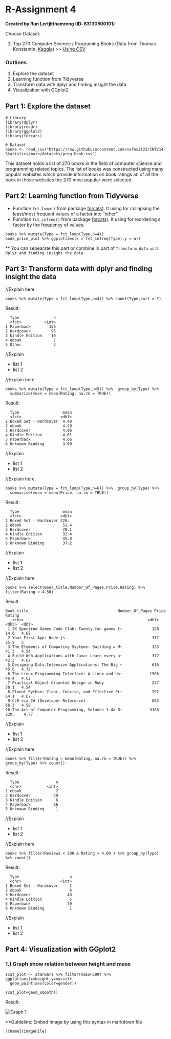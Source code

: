 # R-Assignment 4

**Created by Run Lertjitthamrong (ID: 63130500101)**

Choose Dataset:
1. Top 270 Computer Science / Programing Books (Data from Thomas Konstantin, [Kaggle](https://www.kaggle.com/thomaskonstantin/top-270-rated-computer-science-programing-books)) >> [Using CSV](https://raw.githubusercontent.com/safesit23/INT214-Statistics/main/datasets/prog_book.csv)

### Outlines
1. Explore the dataset
2. Learning function from Tidyverse
3. Transform data with dplyr and finding insight the data
4. Visualization with GGplot2

## Part 1: Explore the dataset

```
# Library
library(dplyr)
library(readr)
library(ggplot2)
library(forcats)

# Dataset
books <- read_csv("https://raw.githubusercontent.com/safesit23/INT214-Statistics/main/datasets/prog_book.csv")
```

This dataset holds a list of 270 books in the field of computer science and programming related topics.
The list of books was constructed using many popular websites which provide information on book ratings an of all the book in those websites the 270 
most popular were selected.



## Part 2: Learning function from Tidyverse

- Function `fct_lump()` from package [forcats](https://forcats.tidyverse.org/articles/forcats.html)). It using for collapsing the least/most frequent values of a factor into “other”.
- Function `fct_infreq()` from package [forcats](https://forcats.tidyverse.org/articles/forcats.html)). It using for reordering a factor by the frequency of values.

```
books %>% mutate(Type = fct_lump(Type,n=4))
book_price_plot %>% ggplot(aes(x = fct_infreq(Type),y = n))
```
** You can sepearate this part or combine in part of `Transform data with dplyr and finding insight the data`

## Part 3: Transform data with dplyr and finding insight the data

//Explain here

```
books %>% mutate(Type = fct_lump(Type,n=4)) %>% count(Type,sort = T)
```

Result:

```
  Type               n
  <fct>          <int>
1 Paperback        156
2 Hardcover         95
3 Kindle Edition    10
4 ebook              7
5 Other              3
```
//Explain

- list 1
- list 2

//Explain here

```
books %>% mutate(Type = fct_lump(Type,n=5)) %>%  group_by(Type) %>%
  summarise(mean = mean(Rating, na.rm = TRUE))
```

Result:

```
  Type                   mean
  <fct>                 <dbl>
1 Boxed Set - Hardcover  4.49
2 ebook                  4.29
3 Hardcover              4.06
4 Kindle Edition         4.01
5 Paperback              4.06
6 Unknown Binding        3.99
```
//Explain

- list 1
- list 2

//Explain here

```
books %>% mutate(Type = fct_lump(Type,n=6)) %>%  group_by(Type) %>%
  summarise(mean = mean(Price, na.rm = TRUE))
```

Result:

```
  Type                   mean
  <fct>                 <dbl>
1 Boxed Set - Hardcover 220. 
2 ebook                  51.4
3 Hardcover              70.1
4 Kindle Edition         32.4
5 Paperback              45.8
6 Unknown Binding        37.2
```
//Explain

- list 1
- list 2

//Explain here

```
books %>% select(Book_title,Number_Of_Pages,Price,Rating) %>% filter(Rating > 4.50)
```

Result:

```
Book_title                                       Number_Of_Pages Price Rating
   <chr>                                                      <dbl> <dbl>  <dbl>
 1 ZX Spectrum Games Code Club: Twenty fun games t~             128  14.6   4.62
 2 Your First App: Node.js                                      317  25.9   5   
 3 The Elements of Computing Systems: Building a M~             325  41.3   4.54
 4 Build Web Applications with Java: Learn every a~             372  42.3   4.67
 5 Designing Data-Intensive Applications: The Big ~             616  45.6   4.72
 6 The Linux Programming Interface: A Linux and Un~            1506  46.4   4.62
 7 Practical Object Oriented Design in Ruby                     247  50.1   4.54
 8 Fluent Python: Clear, Concise, and Effective Pr~             792  64.1   4.67
 9 CLR via C# (Developer Reference)                             863  66.3   4.58
10 The Art of Computer Programming, Volumes 1-4a B~            3168 220.    4.77
```
//Explain

- list 1
- list 2

//Explain here

```
books %>% filter(Rating < mean(Rating, na.rm = TRUE)) %>% group_by(Type) %>% count()
```

Result:

```
  Type                n
  <chr>           <int>
1 ebook               2
2 Hardcover          49
3 Kindle Edition      6
4 Paperback          66
5 Unknown Binding     1
```
//Explain

- list 1
- list 2

//Explain here

```
books %>% filter(Reviews < 200 & Rating > 4.00 ) %>% group_by(Type) %>% count()
```

Result:

```
  Type                      n
  <chr>                 <int>
1 Boxed Set - Hardcover     1
2 ebook                     6
3 Hardcover                48
4 Kindle Edition            5
5 Paperback                79
6 Unknown Binding           1
```
//Explain

- list 1
- list 2


## Part 4: Visualization with GGplot2
### 1.) Graph show relation between height and mass
```
scat_plot <- starwars %>% filter(mass<500) %>% ggplot(aes(x=height,y=mass))+
  geom_point(aes(color=gender))

scat_plot+geom_smooth()
```
Result:

![Graph 1](graph1.png)

**Guideline:
Embed Image by using this syntax in markdown file
````
![Name](imageFile)
````
